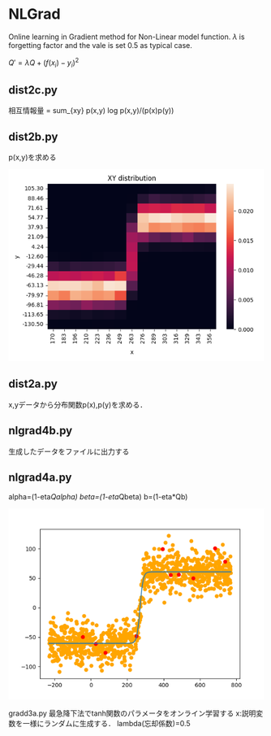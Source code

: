 # NLGrad
Online learning in Gradient method for Non-Linear model function.
$\lambda$ is forgetting factor and the vale is set 0.5 as typical case.


$Q' = \lambda Q + (f(x_i)-y_i)^2$

## dist2c.py
相互情報量 = sum_{xy} p(x,y) log p(x,y)/(p(x)p(y))

## dist2b.py
p(x,y)を求める

<img src='https://github.com/HondaLab/NLGrad/blob/honda/pics/dist2b.png' width=600>

## dist2a.py
x,yデータから分布関数p(x),p(y)を求める．


## nlgrad4b.py
生成したデータをファイルに出力する

## nlgrad4a.py

alpha=(1-eta*Qalpha)
beta=(1-eta*Qbeta)
b=(1-eta*Qb)

<img src='https://github.com/HondaLab/NLGrad/blob/honda/pics/sample4a.png' width=600>

gradd3a.py
最急降下法でtanh関数のパラメータをオンライン学習する
x:説明変数を一様にランダムに生成する．
lambda(忘却係数)=0.5


